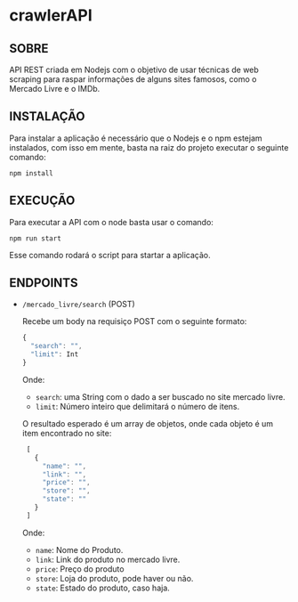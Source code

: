 # crawlerAPI

## SOBRE
API REST criada em Nodejs com o objetivo de usar técnicas de web scraping para raspar informações de alguns sites famosos, como o Mercado Livre e o IMDb.

## INSTALAÇÃO

Para instalar a aplicação é necessário que o Nodejs e o npm estejam instalados, com isso em mente, basta na raiz do projeto executar o seguinte comando:

```shell
npm install
```

## EXECUÇÃO

Para executar a API com o node basta usar o comando:

```shell
npm run start
```
Esse comando rodará o script para startar a aplicação. 

## ENDPOINTS

- ```/mercado_livre/search``` (POST)

  Recebe um body na requisiço POST com o seguinte formato:
  
  ```javascript
  {
    "search": "",
    "limit": Int
  }
  ```
  Onde:
  - ```search```: uma String com o dado a ser buscado no site mercado livre.
  - ```limit```: Número inteiro que delimitará o número de itens.
 
  O resultado esperado é um array de objetos, onde cada objeto é um item encontrado no site:
 
   ```javascript
    [
      {
        "name": "",
        "link": "",
        "price": "",
        "store": "",
        "state": ""
      }
    ]
    ```
    Onde:
    - ```name```: Nome do Produto.
    - ```link```: Link do produto no mercado livre.
    - ```price```: Preço do produto
    - ```store```: Loja do produto, pode haver ou não.
    - ```state```: Estado do produto, caso haja. 
 
  
